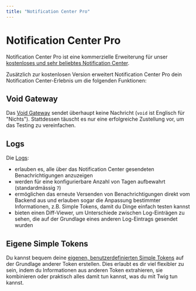 ```yaml
---
title: "Notification Center Pro"
---
```


# Notification Center Pro

Notification Center Pro ist eine kommerzielle Erweiterung für unser [kostenloses und sehr beliebtes Notification Center][NC].

Zusätzlich zur kostenlosen Version erweitert Notification Center Pro dein Notification Center-Erlebnis um die
folgenden Funktionen:

## Void Gateway

Das [Void Gateway](./void-gateway) sendet überhaupt keine Nachricht (`void` ist Englisch für "Nichts"). Stattdessen täuscht es nur eine erfolgreiche Zustellung vor, um das Testing zu vereinfachen.

## Logs

Die [Logs](./logs):

- erlauben es, alle über das Notification Center gesendeten Benachrichtigungen anzuzeigen
- werden für eine konfigurierbare Anzahl von Tagen aufbewahrt (standardmässig `7`)
- ermöglichen das erneute Versenden von Benachrichtigungen direkt vom Backend aus und erlauben sogar die Anpassung bestimmter Informationen, z.B. Simple Tokens, damit du Dinge einfach testen kannst
- bieten einen Diff-Viewer, um Unterschiede zwischen Log-Einträgen zu sehen, die auf der Grundlage eines anderen Log-Eintrags gesendet wurden

## Eigene Simple Tokens

Du kannst bequem deine [eigenen, benutzerdefinierten Simple Tokens](./custom-tokens) auf der Grundlage anderer Token erstellen. Dies erlaubt es dir viel flexibler zu sein, indem du Informationen aus anderen Token extrahieren, sie kombinieren oder praktisch alles damit tun kannst, was du mit Twig tun kannst.

[NC]: https://extensions.contao.org/?p=terminal42%2Fnotification_center